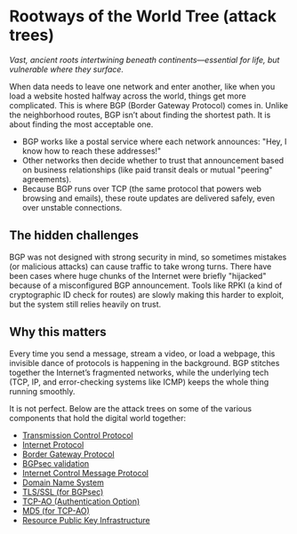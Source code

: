 # Rootways of the World Tree (attack trees)

*Vast, ancient roots intertwining beneath continents—essential for life, but vulnerable where they surface.*

When data needs to leave one network and enter another, like when you load a website hosted halfway across the world,
things get more complicated. This is where BGP (Border Gateway Protocol) comes in. Unlike the neighborhood routes, 
BGP isn’t about finding the shortest path. It is about finding the most acceptable one.

* BGP works like a postal service where each network announces: "Hey, I know how to reach these addresses!"
* Other networks then decide whether to trust that announcement based on business relationships (like paid transit deals or mutual "peering" agreements).
* Because BGP runs over TCP (the same protocol that powers web browsing and emails), these route updates are delivered safely, even over unstable connections.

## The hidden challenges

BGP was not designed with strong security in mind, so sometimes mistakes (or malicious attacks) can cause traffic to 
take wrong turns. There have been cases where huge chunks of the Internet were briefly "hijacked" because of a 
misconfigured BGP announcement. Tools like RPKI (a kind of cryptographic ID check for routes) are slowly making this 
harder to exploit, but the system still relies heavily on trust.

## Why this matters

Every time you send a message, stream a video, or load a webpage, this invisible dance of protocols is happening in 
the background. BGP stitches together the Internet’s fragmented networks, while the underlying tech (TCP, IP, and 
error-checking systems like ICMP) keeps the whole thing running smoothly. 

It is not perfect. Below are the attack trees on some of the various components that hold the digital world together:

* [Transmission Control Protocol](tcp.md)
* [Internet Protocol](ip.md)
* [Border Gateway Protocol](bgp.md)
* [BGPsec validation](bgpsec.md)
* [Internet Control Message Protocol](icmp.md)
* [Domain Name System](dns.md)
* [TLS/SSL (for BGPsec)](tls-ssl.md)
* [TCP-AO (Authentication Option)](tcp-ao.md)
* [MD5 (for TCP-AO)](md5.md)
* [Resource Public Key Infrastructure](rpki.md)


